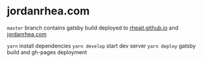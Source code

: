 # jordanrhea.com

`master` branch contains gatsby build deployed to [rheajt.github.io](https://rheajt.github.io) and [jordanrhea.com](https://jordanrhea.com)

`yarn` install dependencies
`yarn develop` start dev server
`yarn deploy` gatsby build and gh-pages deployment
